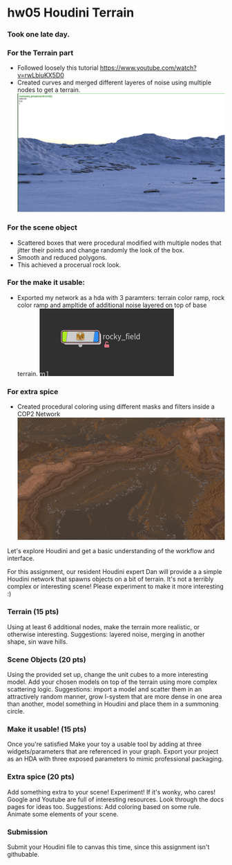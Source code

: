 # hw05 Houdini Terrain

### Took one late day.

### For the Terrain part

* Followed loosely this tutorial https://www.youtube.com/watch?v=rwLbiuKX5D0
* Created curves and merged different layeres of noise using multiple nodes to get a terrain.
![](renderpartial.png)
### For the scene object

* Scattered boxes that were procedural modified with multiple nodes that jitter their points and change randomly the look of the box.
* Smooth and reduced polygons.
* This achieved a procerual rock look.

### For the make it usable:

* Exported my network as a hda with 3 paramters: terrain color ramp, rock color ramp and ampltide of additional noise layered on top of base terrain.
![](hda.png)

### For extra spice

* Created procedural coloring using different masks and filters inside a COP2 Network
![](proceduralcolor.png)





Let's explore Houdini and get a basic understanding of the workflow and interface.

For this assignment, our resident Houdini expert Dan will provide a a simple Houdini network that spawns objects on a bit of terrain. It's not a terribly complex or interesting scene! Please experiment to make it more interesting :)

### Terrain (15 pts)
Using at least 6 additional nodes, make the terrain more realistic, or otherwise interesting. Suggestions: layered noise, merging in another shape, sin wave hills.

### Scene Objects (20 pts)
Using the provided set up, change the unit cubes to a more interesting model. Add your chosen models on top of the terrain using more complex scattering logic. Suggestions: import a model and scatter them in an attractively random manner, grow l-system that are more dense in one area than another, model something in Houdini and place them in a summoning circle.

### Make it usable! (15 pts)
Once you're satisfied Make your toy a usable tool by adding at three widgets/parameters that are referenced in your graph. Export your project as an HDA with three exposed parameters to mimic professional packaging.

### Extra spice (20 pts)
Add something extra to your scene! Experiment! If it's wonky, who cares! Google and Youtube are full of interesting resources. Look through the docs pages for ideas too. Suggestions: Add coloring based on some rule. Animate some elements of your scene. 

### Submission
Submit your Houdini file to canvas this time, since this assignment isn't githubable.
